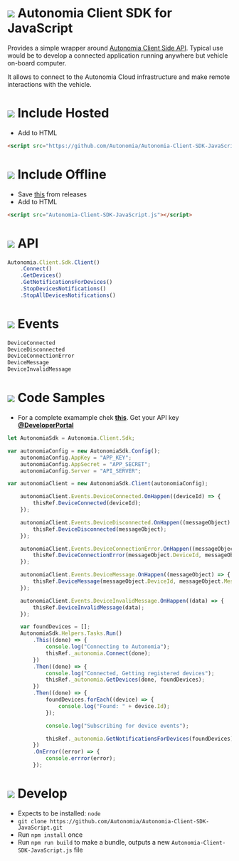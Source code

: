# ![](https://storage.googleapis.com/material-icons/external-assets/v4/icons/svg/ic_info_outline_black_24px.svg) Autonomia Client SDK for JavaScript
Provides a simple wrapper around [Autonomia Client Side API](http://www.autonomia.io). Typical use would be to develop a connected application running anywhere but vehicle on-board computer.

It allows to connect to the Autonomia Cloud infrastructure and make remote interactions with the vehicle.

# ![](https://storage.googleapis.com/material-icons/external-assets/v4/icons/svg/ic_cloud_queue_black_24px.svg) Include Hosted
- Add to HTML
```html
<script src="https://github.com/Autonomia/Autonomia-Client-SDK-JavaScript/releases/download/v1.0/Autonomia-Client-SDK-JavaScript.js"></script>
```

# ![](https://storage.googleapis.com/material-icons/external-assets/v4/icons/svg/ic_cloud_off_black_24px.svg) Include Offline
- Save [this](https://github.com/Autonomia/Autonomia-Client-SDK-JavaScript/releases/download/v1.0/Autonomia-Client-SDK-JavaScript.js) from releases
- Add to HTML
```html
<script src="Autonomia-Client-SDK-JavaScript.js"></script>
```

# ![](https://storage.googleapis.com/material-icons/external-assets/v4/icons/svg/ic_verified_user_black_24px.svg) API
```javascript
Autonomia.Client.Sdk.Client()
    .Connect()
    .GetDevices()
    .GetNotificationsForDevices()
    .StopDevicesNotifications()
    .StopAllDevicesNotifications()
```

# ![](https://storage.googleapis.com/material-icons/external-assets/v4/icons/svg/ic_flash_on_black_24px.svg) Events
```javascript
DeviceConnected
DeviceDisconnected
DeviceConnectionError
DeviceMessage
DeviceInvalidMessage
```

# ![](https://storage.googleapis.com/material-icons/external-assets/v4/icons/svg/ic_code_black_24px.svg) Code Samples
- For a complete examample chek [**this**](https://github.com/Autonomia/Autonomia-Client-Sample-Browser). Get your API key [**@DeveloperPortal**](https://developer.autonomia.io)
```javascript
let AutonomiaSdk = Autonomia.Client.Sdk;

var autonomiaConfig = new AutonomiaSdk.Config();
    autonomiaConfig.AppKey = "APP_KEY";
    autonomiaConfig.AppSecret = "APP_SECRET";
    autonomiaConfig.Server = "API_SERVER";

var autonomiaClient = new AutonomiaSdk.Client(autonomiaConfig);

    autonomiaClient.Events.DeviceConnected.OnHappen((deviceId) => {
        thisRef.DeviceConnected(deviceId);
    });

    autonomiaClient.Events.DeviceDisconnected.OnHappen((messageObject) => {
        thisRef.DeviceDisconnected(messageObject);
    });

    autonomiaClient.Events.DeviceConnectionError.OnHappen((messageObject) => {
        thisRef.DeviceConnectionError(messageObject.DeviceId, messageObject.Error);
    });

    autonomiaClient.Events.DeviceMessage.OnHappen((messageObject) => {
        thisRef.DeviceMessage(messageObject.DeviceId, messageObject.Message);
    });

    autonomiaClient.Events.DeviceInvalidMessage.OnHappen((data) => {
        thisRef.DeviceInvalidMessage(data);
    });

    var foundDevices = [];
    AutonomiaSdk.Helpers.Tasks.Run()
        .This((done) => {
            console.log("Connecting to Autonomia");
            thisRef._autonomia.Connect(done);
        })
        .Then((done) => {
            console.log("Connected, Getting registered devices");
            thisRef._autonomia.GetDevices(done, foundDevices);
        })
        .Then((done) => {
            foundDevices.forEach((device) => {
                console.log("Found: " + device.Id);
            });

            console.log("Subscribing for device events");

            thisRef._autonomia.GetNotificationsForDevices(foundDevices);
        })
        .OnError((error) => {
            console.errror(error);
        });
```

# ![](https://storage.googleapis.com/material-icons/external-assets/v4/icons/svg/ic_build_black_24px.svg) Develop
- Expects to be installed: `node`
- `git clone https://github.com/Autonomia/Autonomia-Client-SDK-JavaScript.git`
- Run `npm install` once
- Run `npm run build` to make a bundle, outputs a new `Autonomia-Client-SDK-JavaScript.js` file
